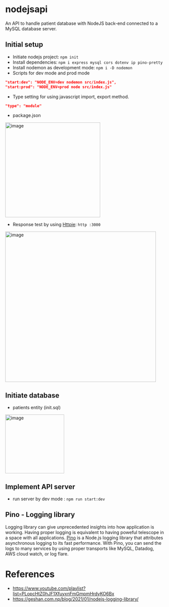 # nodejsapi

An API to handle patient database with NodeJS back-end connected to a MySQL database server.

## Initial setup

-   Initiate nodejs project: `npm init`
-   Install dependencies: `npm i express mysql cors dotenv ip pino-pretty`
-   Install nodemon as development mode: `npm i -D nodemon`
-   Scripts for dev mode and prod mode

```json
"start:dev": "NODE_ENV=dev nodemon src/index.js",
"start:prod": "NODE_ENV=prod node src/index.js"
```

-   Type setting for using javascript import, export method.

```json
"type": "module"
```

-   package.json
<img width="300" alt="image" src="https://user-images.githubusercontent.com/39740066/171910322-1039642e-8738-4d18-9ffe-5a9e4ba86aa8.png">

-   Response test by using [Httpie](https://httpie.io/): `http :3000`
<img width="476" alt="image" src="https://user-images.githubusercontent.com/39740066/172006602-27e01dd2-9f54-41f6-a8c2-7e516f3bf376.png">


## Initiate database

-   patients entity (init.sql)
<img width="186" alt="image" src="https://user-images.githubusercontent.com/39740066/172004626-bb4de846-f9b7-472c-adc1-4ef058937bc9.png">

## Implement API server
- run server by dev mode : ```npm run start:dev```

## Pino - Logging library
Logging library can give unprecedented insights into how application is working. Having proper logging is equivalent to having poweful telescope in a space with all applications. [Pino](https://www.npmjs.com/package/pino) is a Node.js logging library that attributes asynchronous logging to its fast performance. With Pino, you can send the logs to many services by using proper transports like MySQL, Datadog, AWS cloud watch, or log flare.


# References
- https://www.youtube.com/playlist?list=PLopcHtZ0hJF1XfuyxnFmGmpmHrdyKO6Bx
- https://geshan.com.np/blog/2021/01/nodejs-logging-library/
